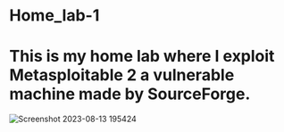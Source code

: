 # Home_lab-1
# This is my home lab where I exploit Metasploitable 2 a vulnerable machine made by SourceForge.

![Screenshot 2023-08-13 195424](https://github.com/ARG1509/Home_lab-1/assets/115385507/189dc0a5-609d-443f-bf9b-2fc1e48e2c00)
